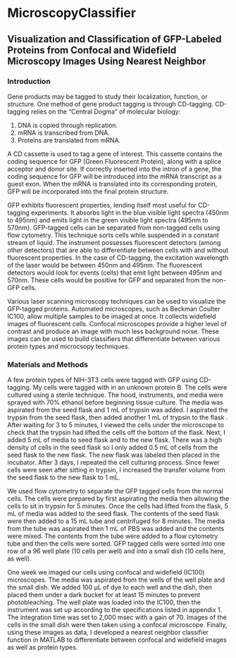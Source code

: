 # MicroscopyClassifier
## Visualization and Classification of GFP-Labeled Proteins from Confocal and Widefield Microscopy Images Using Nearest Neighbor

### Introduction
Gene products may be tagged to study their localization, function, or structure. One method of gene product tagging is through CD-tagging. CD-tagging relies on the “Central Dogma” of molecular biology:

1. DNA is copied through replication.
2. mRNA is transcribed from DNA.
3. Proteins are translated from mRNA.

A CD cassette is used to tag a gene of interest. This cassette contains the coding sequence for GFP (Green Fluorescent Protein), along with a splice acceptor and donor site. If correctly inserted into the intron of a gene, the coding sequence for GFP will be introduced into the mRNA transcript as a guest exon. When the mRNA is translated into its corresponding protein, GFP will be incorporated into the final protein structure.
	
GFP exhibits fluorescent properties, lending itself most useful for CD-tagging experiments. It absorbs light in the blue visible light spectra (450nm to 495nm) and emits light in the green visible light spectra (495nm to 570nm). GFP-tagged cells can be separated from non-tagged cells using flow cytometry. This technique sorts cells while suspended in a constant stream of liquid. The instrument possesses fluorescent detectors (among other detectors) that are able to differentiate between cells with and without fluorescent properties. In the case of CD-tagging, the excitation wavelength of the laser would be between 450nm and 495nm. The fluorescent detectors would look for events (cells) that emit light between 495nm and 570nm. These cells would be positive for GFP and separated from the non-GFP cells.
	
Various laser scanning microscopy techniques can be used to visualize the GFP-tagged proteins. Automated microscopes, such as Beckman Coulter IC100, allow multiple samples to be imaged at once. It collects widefield images of fluorescent cells. Confocal microscopes provide a higher level of contrast and produce an image with much less background noise. These images can be used to build classifiers that differentiate between various protein types and microcsopy techniques. 


### Materials and Methods
A few protein types of NIH-3T3 cells were tagged with GFP using CD-tagging. My cells were tagged with in an unknown protein B. The cells were cultured using a sterile technique. The hood, instruments, and media were sprayed with 70% ethanol before beginning tissue culture. The media was aspirated from the seed flask and 1 mL of trypsin was added. I aspirated the trypsin from the seed flask, then added another 1 mL of trypsin to the flask . After waiting for 3 to 5 minutes, I viewed the cells under the microscope to check that the trypsin had lifted the cells off the bottom of the flask.  Next, I added 5 mL of media to seed flask and to the new flask. There was a high density of cells in the seed flask so I only added 0.5 mL of cells from the seed flask to the new flask. The new flask was labeled then placed in the incubator. After 3 days, I repeated the cell culturing process. Since fewer cells were seen after sitting in trypsin, I increased the transfer volume from the seed flask to the new flask to 1 mL.

We used flow cytometry to separate the GFP tagged cells from the normal cells. The cells were prepared by first aspirating the media then allowing the cells to sit in trypsin for 5 minutes. Once the cells had lifted from the flask, 5 mL of media was added to the seed flask. The contents of the seed flask were then added to a 15 mL tube and centrifuged for 8 minutes. The media from the tube was aspirated then 1 mL of PBS was added and the contents were mixed.  The contents from the tube were added to a flow cytometry tube and then the cells were sorted. GFP tagged cells were sorted into one row of a 96 well plate (10 cells per well) and into a small dish (10 cells here, as well).

One week we imaged our cells using confocal and widefield (IC100) microscopes. The media was aspirated from the wells of the well plate and the small dish. We added 100 µL of dye to each well and the dish, then placed them under a dark bucket for at least 15 minutes to prevent photobleaching.  The well plate was loaded into the IC100, then the instrument was set up according to the specifications listed in appendix 1. The integration time was set to 2,000 msec with a gain of 70.  Images of the cells in the small dish were then taken using a confocal microscope. Finally, using these images as data, I developed a nearest neighbor classifier function in MATLAB to differentiate between confocal and widefield images as well as protein types. 
